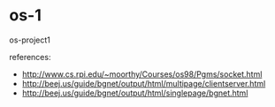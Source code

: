 # os-1
os-project1

references:
- http://www.cs.rpi.edu/~moorthy/Courses/os98/Pgms/socket.html
- http://beej.us/guide/bgnet/output/html/multipage/clientserver.html
- http://beej.us/guide/bgnet/output/html/singlepage/bgnet.html
